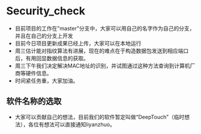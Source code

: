 # Security_check
*   目前项目的工作在"master"分支中，大家可以用自己的名字作为自己的分支，并且在自己的分支上开发  
*   目前今日项目更新成果已经上传，大家可以在本地运行
*   周三估计能对指纹算法有进展，现在的难点在于构造数据包发送到相应端口后，有用回显数据信息的获取。
*   周三下午我们决定解决MAC地址的识别，并试图通过这种方法查询到计算机厂商等硬件信息。
*   时间紧任务重，大家加油。
## 软件名称的选取
*   大家可以贡献自己的想法，目前我们的软件暂定叫做“DeepTouch”（临时想法），各位有想法可以直接通知liyanzhuo。
